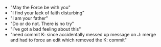 * "May the Force be with you"
* "I find your lack of faith disturbing"
* "I am your father"
* "Do or do not. There is no try"
* "I’ve got a bad feeling about this"
* "need commit K: since accidentally messed up message on J: merge and had to force an edit which removed the K: commit"

